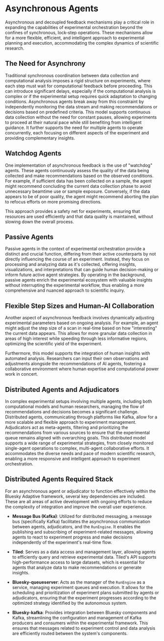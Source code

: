 # Asynchronous Agents

Asynchronous and decoupled feedback mechanisms play a critical role in expanding the capabilities of experimental orchestration beyond the confines of synchronous, lock-step operations.
These mechanisms allow for a more flexible, efficient, and intelligent approach to experimental planning and execution, accommodating the complex dynamics of scientific research.

## The Need for Asynchrony

Traditional synchronous coordination between data collection and computational analysis imposes a rigid structure on experiments, where each step must wait for computational feedback before proceeding.
This can introduce significant delays, especially if the computational analysis is complex or if the experimental setup requires quick adaptation to changing conditions.
Asynchronous agents break away from this constraint by independently monitoring the data stream and making recommendations or decisions based on predefined criteria.
This model supports continuous data collection without the need for constant pauses, allowing experiments to proceed at their natural pace while still benefiting from intelligent guidance.
It further supports the need for multiple agents to operate concurrently, each focusing on different aspects of the experiment and providing complementary insights.

## Watchdog Agents

One implementation of asynchronous feedback is the use of "watchdog" agents.
These agents continuously assess the quality of the data being collected and make recommendations based on the observed conditions.
For example, if sufficient data has been collected on a sample, the agent might recommend concluding the current data collection phase to avoid unnecessary beamtime use or sample exposure.
Conversely, if the data appears to be of poor quality, the agent might recommend aborting the plan to refocus efforts on more promising directions.

This approach provides a safety net for experiments, ensuring that resources are used efficiently and that data quality is maintained, without slowing down the overall process.

## Passive Agents

Passive agents in the context of experimental orchestration provide a distinct and crucial function, differing from their active counterparts by not directly influencing the course of an experiment.
Instead, they focus on processing and analyzing data as it's collected, offering insights, visualizations, and interpretations that can guide human decision-making or inform future active agent strategies.
By operating in the background, passive agents enrich the experimental ecosystem with valuable insights without interrupting the experimental workflow, thus enabling a more comprehensive and nuanced approach to scientific inquiry.


## Flexible Step Sizes and Human-AI Collaboration

Another aspect of asynchronous feedback involves dynamically adjusting experimental parameters based on ongoing analysis.
For example, an agent might adjust the step size of a scan in real-time based on how "interesting" the current data appears.
This allows for more granular data collection in areas of high interest while speeding through less informative regions, optimizing the scientific yield of the experiment.

Furthermore, this model supports the integration of human insights with automated analysis.
Researchers can input their own observations and adjustments alongside the recommendations of AI agents, fostering a collaborative environment where human expertise and computational power work in concert.

## Distributed Agents and Adjudicators

In complex experimental setups involving multiple agents, including both computational models and human researchers, managing the flow of recommendations and decisions becomes a significant challenge.
Distributed agents, communicating through platforms like Kafka, allow for a more scalable and flexible approach to experiment management.
Adjudicators act as meta-agents, filtering and prioritizing the recommendations from various sources to ensure that the experimental queue remains aligned with overarching goals.
This distributed model supports a wide range of experimental strategies, from closely monitored single-agent operations to complex, multi-agent collaborative efforts.
It accommodates the diverse needs and pace of modern scientific research, enabling a more responsive and intelligent approach to experiment orchestration.

## Distributed Agents Required Stack

For an asynchronous agent or adjudicator to function effectively within the Bluesky Adaptive framework, several key dependencies are included.
These are all areas of active development with ongoing efforts to reduce the complexity of integration and improve the overall user experience.

- **Message Bus (Kafka)**: Utilized for distributed messaging, a message bus (specifically Kafka) facilitates the asynchronous communication between agents, adjudicators, and the `RunEngine`.
It enables the publishing and subscribing of experiment-related messages, allowing agents to react to experiment progress and make decisions independently of the experiment's real-time flow.

- **Tiled**: Serves as a data access and management layer, allowing agents to efficiently query and retrieve experimental data.
Tiled's API supports high-performance access to large datasets, which is essential for agents that analyze data to make recommendations or generate insights.

- **Bluesky-queueserver**: Acts as the manager of the `RunEngine` as a service, managing experiment queues and execution.
It allows for the scheduling and prioritization of experiment plans submitted by agents or adjudicators, ensuring that the experiment progresses according to the optimized strategy identified by the autonomous system.

- **Bluesky-kafka**: Provides integration between Bluesky components and Kafka, streamlining the configuration and management of Kafka producers and consumers within the experimental framework. This ensures that messages related to experiment control and data analysis are efficiently routed between the system's components.
